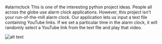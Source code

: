 #alarmclock
This is one of the interesting python project ideas.
People all across the globe use alarm clock applications. 
However, this project isn't your run-of-the-mill alarm clock.
Our application lets us input a text file containing YouTube links. If we set a particular time in the alarm clock,
it will randomly select a YouTube link from the text file and play that video.



![alt text](https://github.com/sangeetaPalankar/python-alarmclock/blob/main/alarmC1.png?raw=true)


